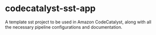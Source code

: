 # codecatalyst-sst-app
A template sst project to be used in Amazon CodeCatalyst, along with all the necessary pipeline configurations and documentation.

